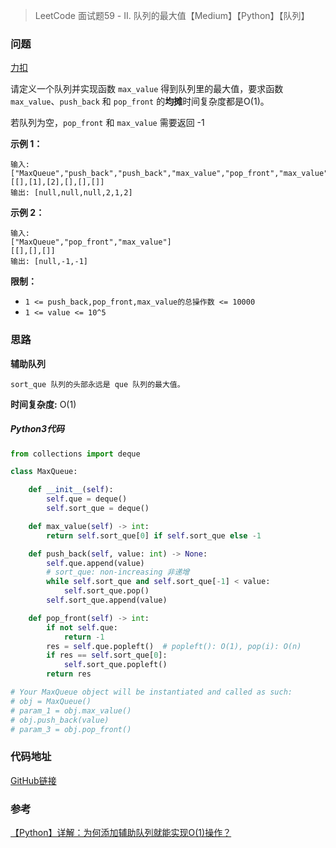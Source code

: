 > LeetCode 面试题59 - II. 队列的最大值【Medium】【Python】【队列】

### 问题

[力扣](https://leetcode-cn.com/problems/dui-lie-de-zui-da-zhi-lcof/)

请定义一个队列并实现函数 `max_value` 得到队列里的最大值，要求函数`max_value`、`push_back` 和 `pop_front` 的**均摊**时间复杂度都是O(1)。

若队列为空，`pop_front` 和 `max_value` 需要返回 -1

**示例 1：**

```
输入: 
["MaxQueue","push_back","push_back","max_value","pop_front","max_value"]
[[],[1],[2],[],[],[]]
输出: [null,null,null,2,1,2]
```

**示例 2：**

```
输入: 
["MaxQueue","pop_front","max_value"]
[[],[],[]]
输出: [null,-1,-1]
```

**限制：**

* `1 <= push_back,pop_front,max_value的总操作数 <= 10000`
* `1 <= value <= 10^5`

### 思路

**辅助队列**

```
sort_que 队列的头部永远是 que 队列的最大值。
```

**时间复杂度:** O(1)

##### Python3代码

```python
from collections import deque

class MaxQueue:

    def __init__(self):
        self.que = deque()
        self.sort_que = deque()

    def max_value(self) -> int:
        return self.sort_que[0] if self.sort_que else -1

    def push_back(self, value: int) -> None:
        self.que.append(value)
        # sort_que: non-increasing 非递增
        while self.sort_que and self.sort_que[-1] < value:
            self.sort_que.pop()
        self.sort_que.append(value)

    def pop_front(self) -> int:
        if not self.que:
            return -1
        res = self.que.popleft()  # popleft(): O(1), pop(i): O(n)
        if res == self.sort_que[0]:
            self.sort_que.popleft()
        return res

# Your MaxQueue object will be instantiated and called as such:
# obj = MaxQueue()
# param_1 = obj.max_value()
# obj.push_back(value)
# param_3 = obj.pop_front()
```

### 代码地址

[GitHub链接](https://github.com/Wonz5130/LeetCode-Solutions/blob/master/solutions/Interview-59-II/5902.py)

### 参考

[【Python】详解：为何添加辅助队列就能实现O(1)操作？](https://leetcode-cn.com/problems/dui-lie-de-zui-da-zhi-lcof/solution/python-xiang-jie-wei-he-tian-jia-fu-zhu-dui-lie-ji/)